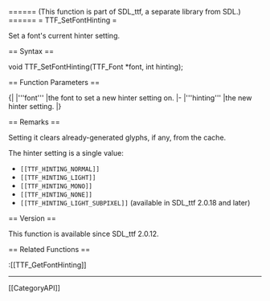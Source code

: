 ====== (This function is part of SDL_ttf, a separate library from SDL.) ======
= TTF_SetFontHinting =

Set a font's current hinter setting.

== Syntax ==

<syntaxhighlight lang='c'>
void TTF_SetFontHinting(TTF_Font *font, int hinting);
</syntaxhighlight>

== Function Parameters ==

{|
|'''font'''
|the font to set a new hinter setting on.
|-
|'''hinting'''
|the new hinter setting.
|}

== Remarks ==

Setting it clears already-generated glyphs, if any, from the cache.

The hinter setting is a single value:

* <code>[[TTF_HINTING_NORMAL]]</code>
* <code>[[TTF_HINTING_LIGHT]]</code>
* <code>[[TTF_HINTING_MONO]]</code>
* <code>[[TTF_HINTING_NONE]]</code>
* <code>[[TTF_HINTING_LIGHT_SUBPIXEL]]</code> (available in SDL_ttf 2.0.18 and later)

== Version ==

This function is available since SDL_ttf 2.0.12.

== Related Functions ==

:[[TTF_GetFontHinting]]

----
[[CategoryAPI]]


